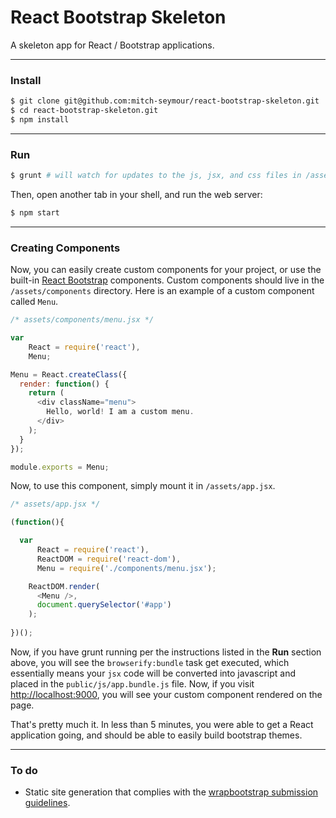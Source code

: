 # React Bootstrap Skeleton

A skeleton app for React / Bootstrap applications.

___

### Install

```bash
$ git clone git@github.com:mitch-seymour/react-bootstrap-skeleton.git
$ cd react-bootstrap-skeleton.git
$ npm install
```

___

### Run

```bash
$ grunt # will watch for updates to the js, jsx, and css files in /assets
```

Then, open another tab in your shell,  and run the web server:

```bash
$ npm start
```

___

### Creating Components
Now, you can easily create custom components for your project, or use the built-in [React Bootstrap](https://react-bootstrap.github.io/) components. Custom components should live in the `/assets/components` directory. Here is an example of a custom component called `Menu`.

```javascript
/* assets/components/menu.jsx */

var
    React = require('react'),
    Menu;

Menu = React.createClass({
  render: function() {
    return (
      <div className="menu">
        Hello, world! I am a custom menu.
      </div>
    );
  }
});

module.exports = Menu;

```

Now, to use this component, simply mount it in `/assets/app.jsx`.

```javascript
/* assets/app.jsx */

(function(){

  var 
      React = require('react'),
      ReactDOM = require('react-dom'),
      Menu = require('./components/menu.jsx');

    ReactDOM.render(
      <Menu />,
      document.querySelector('#app')
    );
    
})();

```

Now, if you have grunt running per the instructions listed in the **Run** section above, you will see the `browserify:bundle` task get executed, which essentially means your `jsx` code will be converted into javascript and placed in the `public/js/app.bundle.js` file. Now, if you visit [http://localhost:9000](http://localhost:9000), you will see your custom component rendered on the page.

That's pretty much it. In less than 5 minutes, you were able to get a React application going, and should be able to easily build bootstrap themes.

___

### To do

* Static site generation that complies with the [wrapbootstrap submission guidelines](http://support.wrapbootstrap.com/knowledge_base/topics/submission-guidelines-themes-and-templates).
